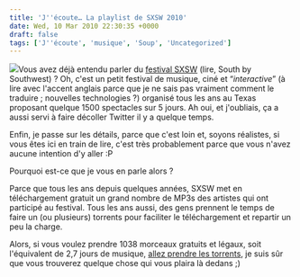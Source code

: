 ```yaml
---
title: 'J''écoute… La playlist de SXSW 2010'
date: Wed, 10 Mar 2010 22:30:35 +0000
draft: false
tags: ['J''écoute', 'musique', 'Soup', 'Uncategorized']
---
```


![](https://65.media.tumblr.com/tumblr_kz37ujDGhq1qz9g4x.gif)Vous avez déjà entendu parler du [festival SXSW](http://fr.wikipedia.org/wiki/South_by_Southwest) (lire, South by Southwest) ? Oh, c'est un petit festival de musique, ciné et “_interactive_” (à lire avec l'accent anglais parce que je ne sais pas vraiment comment le traduire ; nouvelles technologies ?) organisé tous les ans au Texas proposant quelque 1500 spectacles sur 5 jours. Ah oui, et j'oubliais, ça a aussi servi à faire décoller Twitter il y a quelque temps.

Enfin, je passe sur les détails, parce que c'est loin et, soyons réalistes, si vous êtes ici en train de lire, c'est très probablement parce que vous n'avez aucune intention d'y aller :P

Pourquoi est-ce que je vous en parle alors ?

Parce que tous les ans depuis quelques années, SXSW met en téléchargement gratuit un grand nombre de MP3s des artistes qui ont participé au festival. Tous les ans aussi, des gens prennent le temps de faire un (ou plusieurs) torrents pour faciliter le téléchargement et repartir un peu la charge.

Alors, si vous voulez prendre 1038 morceaux gratuits et légaux, soit l'équivalent de 2,7 jours de musique, [allez prendre les torrents](http://sites.google.com/site/sxswtorrent/), je suis sûr que vous trouverez quelque chose qui vous plaira là dedans ;)